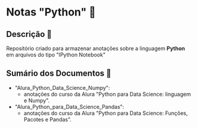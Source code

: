 # Notas "Python" 🐍

## Descrição 📝
Repositório criado para armazenar anotações sobre a linguagem **Python** em arquivos do tipo "IPython Notebook"

## Sumário dos Documentos 📑
* "Alura_Python_Data_Science_Numpy": 
  * anotações do curso da Alura "Python para Data Science: linguagem e Numpy".
* "Alura_Python_para_Data_Science_Pandas":
  * anotações do curso da Alura "Python para Data Science: Funções, Pacotes e Pandas".
